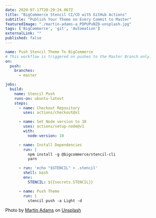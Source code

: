 ```yaml
---
date: 2020-07-17T20:29:24.067Z
title: "BigCommerce Stencil CI/CD with GitHub Actions" 
subtitle: "Publish Your Theme on Every Commit to Master"
featuredImage: "./martin-adams-a_PDPUPuNZ8-unsplash.jpg"
tags: ['BigCommerce', 'git', 'Automation']
externalLink: ""
published: false
---
```


```yml
name: Push Stencil Theme To BigCommerce
# This workflow is triggered on pushes to the Master Branch only.
on:
  push:
    branches:
      - master

jobs:
  build:
    name: Stencil Push
    runs-on: ubuntu-latest
    steps:
      - name: Checkout Repository
        uses: actions/checkout@v1

      - name: Set Node version to 10
        uses: actions/setup-node@v1
        with:
          node-version: 10

      - name: Install Dependencies
        run: |
          npm install -g @bigcommerce/stencil-cli
          yarn

      - run: 'echo "$STENCIL" > .stencil'
        shell: bash
        env:
          STENCIL: ${{secrets.STENCIL}}

      - name: Push Theme
        run: |
          stencil push -a Light -d
```


<span>Photo by <a href="https://unsplash.com/@martinadams?utm_source=unsplash&amp;utm_medium=referral&amp;utm_content=creditCopyText">Martin Adams</a> on <a href="https://unsplash.com/s/photos/piping?utm_source=unsplash&amp;utm_medium=referral&amp;utm_content=creditCopyText">Unsplash</a></span>